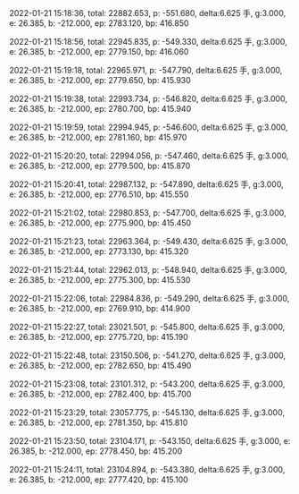 2022-01-21 15:18:36, total: 22882.653, p: -551.680, delta:6.625 手, g:3.000, e: 26.385, b: -212.000, ep: 2783.120, bp: 416.850

2022-01-21 15:18:56, total: 22945.835, p: -549.330, delta:6.625 手, g:3.000, e: 26.385, b: -212.000, ep: 2779.150, bp: 416.060

2022-01-21 15:19:18, total: 22965.971, p: -547.790, delta:6.625 手, g:3.000, e: 26.385, b: -212.000, ep: 2779.650, bp: 415.930

2022-01-21 15:19:38, total: 22993.734, p: -546.820, delta:6.625 手, g:3.000, e: 26.385, b: -212.000, ep: 2780.700, bp: 415.940

2022-01-21 15:19:59, total: 22994.945, p: -546.600, delta:6.625 手, g:3.000, e: 26.385, b: -212.000, ep: 2781.160, bp: 415.970

2022-01-21 15:20:20, total: 22994.056, p: -547.460, delta:6.625 手, g:3.000, e: 26.385, b: -212.000, ep: 2779.500, bp: 415.870

2022-01-21 15:20:41, total: 22987.132, p: -547.890, delta:6.625 手, g:3.000, e: 26.385, b: -212.000, ep: 2776.510, bp: 415.550

2022-01-21 15:21:02, total: 22980.853, p: -547.700, delta:6.625 手, g:3.000, e: 26.385, b: -212.000, ep: 2775.900, bp: 415.450

2022-01-21 15:21:23, total: 22963.364, p: -549.430, delta:6.625 手, g:3.000, e: 26.385, b: -212.000, ep: 2773.130, bp: 415.320

2022-01-21 15:21:44, total: 22962.013, p: -548.940, delta:6.625 手, g:3.000, e: 26.385, b: -212.000, ep: 2775.300, bp: 415.530

2022-01-21 15:22:06, total: 22984.836, p: -549.290, delta:6.625 手, g:3.000, e: 26.385, b: -212.000, ep: 2769.910, bp: 414.900

2022-01-21 15:22:27, total: 23021.501, p: -545.800, delta:6.625 手, g:3.000, e: 26.385, b: -212.000, ep: 2775.720, bp: 415.190

2022-01-21 15:22:48, total: 23150.506, p: -541.270, delta:6.625 手, g:3.000, e: 26.385, b: -212.000, ep: 2782.650, bp: 415.490

2022-01-21 15:23:08, total: 23101.312, p: -543.200, delta:6.625 手, g:3.000, e: 26.385, b: -212.000, ep: 2782.400, bp: 415.700

2022-01-21 15:23:29, total: 23057.775, p: -545.130, delta:6.625 手, g:3.000, e: 26.385, b: -212.000, ep: 2781.350, bp: 415.810

2022-01-21 15:23:50, total: 23104.171, p: -543.150, delta:6.625 手, g:3.000, e: 26.385, b: -212.000, ep: 2778.450, bp: 415.200

2022-01-21 15:24:11, total: 23104.894, p: -543.380, delta:6.625 手, g:3.000, e: 26.385, b: -212.000, ep: 2777.420, bp: 415.100